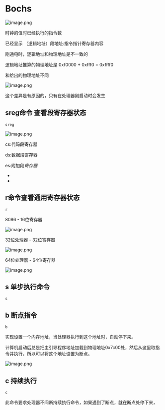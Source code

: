 # Bochs



![image.png](https://cdn.nlark.com/yuque/0/2021/png/288075/1616573118161-3070d07a-d075-41b9-b278-6c3ddabb072a.png)

时钟的值时已经执行的指令数

已经显示 （逻辑地址）段地址:指令指针寄存器内容

刚通电时，逻辑地址和物理地址是不一致的

逻辑地址推算的物理地址是 0xf0000 + 0xfff0 = 0xffff0

和给出的物理地址不同

![image.png](https://cdn.nlark.com/yuque/0/2021/png/288075/1616573353513-9104b9ca-063c-4250-a648-9b20e9049664.png)

这个差异是有原因的，只有在处理器刚启动时会发生



## sreg命令 查看段寄存器状态

```
sreg
```

![image.png](https://cdn.nlark.com/yuque/0/2021/png/288075/1616573499659-2f9ca5f8-807f-436b-8392-e09a76d19882.png)

cs:代码段寄存器

ds:数据段寄存器

es:附加段*寄存器*

*
*

## r命令查看通用寄存器状态

```
r
```



8086 - 16位寄存器

![image.png](https://cdn.nlark.com/yuque/0/2021/png/288075/1616573873464-5ffac2f4-b667-4959-9b5a-4444390d178b.png)

32位处理器 - 32位寄存器

![image.png](https://cdn.nlark.com/yuque/0/2021/png/288075/1616573895771-c2ef6854-a8f1-4550-a5e5-23a2c0b2d826.png)

64位处理器 - 64位寄存器

![image.png](https://cdn.nlark.com/yuque/0/2021/png/288075/1616573938236-b5e7d961-528f-4b3e-92d3-c52197c20899.png)



## s 单步执行命令

```
s
```



## b 断点指令

```
b
```

实现设置一个内存地址，当处理器执行到这个地址时，自动停下来。

计算机启动后总是把主引导程序地址加载到物理地址0x7c00处，然后从这里取指令并执行，所以可以将这个地址设置为断点。

![image.png](https://cdn.nlark.com/yuque/0/2021/png/288075/1616574569758-d2635986-97a9-4272-a74b-ab6cb4b81752.png)

## c 持续执行

```
c
```

此命令要求处理器不间断持续执行命令，如果遇到了断点，就在断点处停下来，